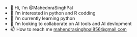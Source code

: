 - 👋 Hi, I’m @MahednraSinghPal
- 👀 I’m interested in python and R codding
- 🌱 I’m currently learning python
- 💞️ I’m looking to collaborate on AI tools and AI devlopment
- 📫 How to reach me mahendrasinghpal856@gmail.com

<!---
MahednraSinghPal/MahednraSinghPal is a ✨ special ✨ repository because its `README.md` (this file) appears on your GitHub profile.
You can click the Preview link to take a look at your changes.
--->
